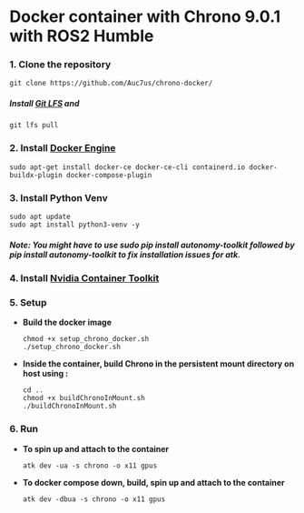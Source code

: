 # Docker container with Chrono 9.0.1 with ROS2 Humble
### 1. Clone the repository
 
```
git clone https://github.com/Auc7us/chrono-docker/
```
##### Install [Git LFS](https://docs.github.com/en/repositories/working-with-files/managing-large-files/installing-git-large-file-storage) and
 
```
git lfs pull
```

### 2. Install [Docker Engine](https://docs.docker.com/engine/install/ubuntu/)
 
```
sudo apt-get install docker-ce docker-ce-cli containerd.io docker-buildx-plugin docker-compose-plugin
```

### 3. Install Python Venv
```
sudo apt update
sudo apt install python3-venv -y
```

##### Note: You might have to use sudo pip install autonomy-toolkit followed by pip install autonomy-toolkit to fix installation issues for atk.

### 4. Install [Nvidia Container Toolkit](https://docs.nvidia.com/datacenter/cloud-native/container-toolkit/latest/install-guide.html) 

### 5. Setup
- __Build the docker image__
 
    ```
    chmod +x setup_chrono_docker.sh
    ./setup_chrono_docker.sh
    ```

-  __Inside the container, build Chrono in the persistent mount directory on host using :__
    ```
    cd ..
    chmod +x buildChronoInMount.sh
    ./buildChronoInMount.sh
    ```


### 6. Run

- __To spin up and attach to the container__
 
    ```
    atk dev -ua -s chrono -o x11 gpus
    ```

- __To docker compose down, build, spin up and attach to the container__
 
    ```
    atk dev -dbua -s chrono -o x11 gpus
    ```